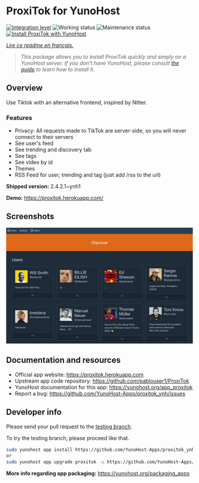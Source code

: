 <!--
N.B.: This README was automatically generated by https://github.com/YunoHost/apps/tree/master/tools/README-generator
It shall NOT be edited by hand.
-->

# ProxiTok for YunoHost

[![Integration level](https://dash.yunohost.org/integration/proxitok.svg)](https://dash.yunohost.org/appci/app/proxitok) ![Working status](https://ci-apps.yunohost.org/ci/badges/proxitok.status.svg) ![Maintenance status](https://ci-apps.yunohost.org/ci/badges/proxitok.maintain.svg)  
[![Install ProxiTok with YunoHost](https://install-app.yunohost.org/install-with-yunohost.svg)](https://install-app.yunohost.org/?app=proxitok)

*[Lire ce readme en français.](./README_fr.md)*

> *This package allows you to install ProxiTok quickly and simply on a YunoHost server.
If you don't have YunoHost, please consult [the guide](https://yunohost.org/#/install) to learn how to install it.*

## Overview

Use Tiktok with an alternative frontend, inspired by Nitter.

### Features

- Privacy: All requests made to TikTok are server-side, so you will never connect to their servers
- See user's feed
- See trending and discovery tab
- See tags
- See video by id
- Themes
- RSS Feed for user, trending and tag (just add /rss to the url)


**Shipped version:** 2.4.2.1~ynh1


**Demo:** https://proxitok.herokuapp.com/

## Screenshots

![Screenshot of ProxiTok](./doc/screenshots/screenshot.png)

## Documentation and resources

* Official app website: <https://proxitok.herokuapp.com>
* Upstream app code repository: <https://github.com/pablouser1/ProxiTok>
* YunoHost documentation for this app: <https://yunohost.org/app_proxitok>
* Report a bug: <https://github.com/YunoHost-Apps/proxitok_ynh/issues>

## Developer info

Please send your pull request to the [testing branch](https://github.com/YunoHost-Apps/proxitok_ynh/tree/testing).

To try the testing branch, please proceed like that.

``` bash
sudo yunohost app install https://github.com/YunoHost-Apps/proxitok_ynh/tree/testing --debug
or
sudo yunohost app upgrade proxitok -u https://github.com/YunoHost-Apps/proxitok_ynh/tree/testing --debug
```

**More info regarding app packaging:** <https://yunohost.org/packaging_apps>
